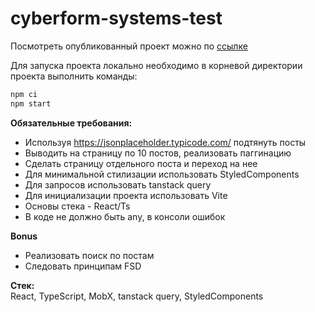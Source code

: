 # cyberform-systems-test

Посмотреть опубликованный проект можно по [ссылке](https://cyberform-systems-test.netlify.app)   

Для запуска проекта локально необходимо в корневой директории проекта выполнить команды:

```js
npm ci
npm start
```

**Обязательные требования:**

- Используя https://jsonplaceholder.typicode.com/ подтянуть посты
- Выводить на страницу по 10 постов, реализовать паггинацию
- Сделать страницу отдельного поста и переход на нее
- Для минимальной стилизации использовать StyledComponents
- Для запросов использовать tanstack query
- Для инициализации проекта использовать Vite
- Основы стека - React/Ts
- В коде не должно быть any, в консоли ошибок


**Bonus**

- Реализовать поиск по постам
- Следовать принципам FSD


**Cтек:**  
React, TypeScript, MobX, tanstack query, StyledComponents
